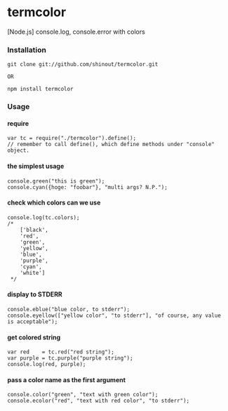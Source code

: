 termcolor
==========
[Node.js] console.log, console.error with colors

### Installation ###
    git clone git://github.com/shinout/termcolor.git

    OR

    npm install termcolor

### Usage ###
#### require ####
    var tc = require("./termcolor").define();
    // remember to call define(), which define methods under "console" object.

#### the simplest usage ####
    console.green("this is green");
    console.cyan({hoge: "foobar"}, "multi args? N.P.");


#### check which colors can we use ####
    console.log(tc.colors);
    /* 
        ['black',
        'red',
        'green',
        'yellow',
        'blue',
        'purple',
        'cyan',
        'white']
     */

#### display to STDERR ####
    console.eblue("blue color, to stderr");
    console.eyellow(["yellow color", "to stderr"], "of course, any value is acceptable");


#### get colored string ####
    var red    = tc.red("red string");
    var purple = tc.purple("purple string");
    console.log(red, purple);


#### pass a color name as the first argument ####
    console.color("green", "text with green color");
    console.ecolor("red", "text with red color", "to stderr");
